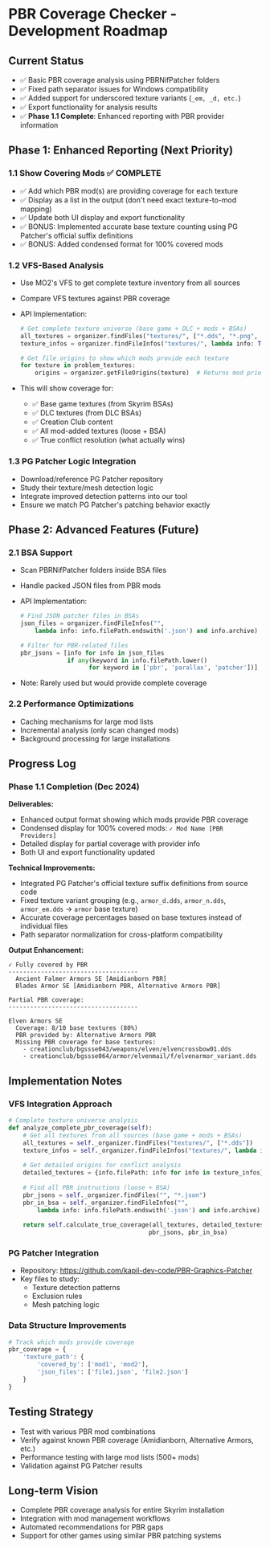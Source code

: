 # PBR Coverage Checker - Development Roadmap

## Current Status

- ✅ Basic PBR coverage analysis using PBRNifPatcher folders
- ✅ Fixed path separator issues for Windows compatibility
- ✅ Added support for underscored texture variants (`_em, _d, etc.`)
- ✅ Export functionality for analysis results
- ✅ **Phase 1.1 Complete**: Enhanced reporting with PBR provider information

## Phase 1: Enhanced Reporting (Next Priority)

### 1.1 Show Covering Mods ✅ COMPLETE

- ✅ Add which PBR mod(s) are providing coverage for each texture
- ✅ Display as a list in the output (don't need exact texture-to-mod mapping)
- ✅ Update both UI display and export functionality
- ✅ BONUS: Implemented accurate base texture counting using PG Patcher's official suffix definitions
- ✅ BONUS: Added condensed format for 100% covered mods

### 1.2 VFS-Based Analysis

- Use MO2's VFS to get complete texture inventory from all sources
- Compare VFS textures against PBR coverage
- API Implementation:

  ```python
  # Get complete texture universe (base game + DLC + mods + BSAs)
  all_textures = organizer.findFiles("textures/", ["*.dds", "*.png", "*.tga"])
  texture_infos = organizer.findFileInfos("textures/", lambda info: True)
  
  # Get file origins to show which mods provide each texture
  for texture in problem_textures:
      origins = organizer.getFileOrigins(texture)  # Returns mod priority list
  ```

- This will show coverage for:
  - ✅ Base game textures (from Skyrim BSAs)
  - ✅ DLC textures (from DLC BSAs)
  - ✅ Creation Club content
  - ✅ All mod-added textures (loose + BSA)
  - ✅ True conflict resolution (what actually wins)

### 1.3 PG Patcher Logic Integration

- Download/reference PG Patcher repository
- Study their texture/mesh detection logic
- Integrate improved detection patterns into our tool
- Ensure we match PG Patcher's patching behavior exactly

## Phase 2: Advanced Features (Future)

### 2.1 BSA Support

- Scan PBRNifPatcher folders inside BSA files
- Handle packed JSON files from PBR mods
- API Implementation:

  ```python
  # Find JSON patcher files in BSAs
  json_files = organizer.findFileInfos("", 
      lambda info: info.filePath.endswith('.json') and info.archive)
  
  # Filter for PBR-related files
  pbr_jsons = [info for info in json_files 
               if any(keyword in info.filePath.lower() 
                     for keyword in ['pbr', 'parallax', 'patcher'])]
  ```

- Note: Rarely used but would provide complete coverage

### 2.2 Performance Optimizations

- Caching mechanisms for large mod lists
- Incremental analysis (only scan changed mods)
- Background processing for large installations

## Progress Log

### Phase 1.1 Completion (Dec 2024)

**Deliverables:**

- Enhanced output format showing which mods provide PBR coverage
- Condensed display for 100% covered mods: `✓ Mod Name [PBR Providers]`
- Detailed display for partial coverage with provider info
- Both UI and export functionality updated

**Technical Improvements:**

- Integrated PG Patcher's official texture suffix definitions from source code
- Fixed texture variant grouping (e.g., `armor_d.dds`, `armor_n.dds`, `armor_em.dds` → `armor` base texture)
- Accurate coverage percentages based on base textures instead of individual files
- Path separator normalization for cross-platform compatibility

**Output Enhancement:**

```
✓ Fully covered by PBR
------------------------------------
  Ancient Falmer Armors SE [Amidianborn PBR]
  Blades Armor SE [Amidianborn PBR, Alternative Armors PBR]

Partial PBR coverage:
------------------------------------

Elven Armors SE  
  Coverage: 8/10 base textures (80%)
  PBR provided by: Alternative Armors PBR
  Missing PBR coverage for base textures:
    - creationclub/bgssse043/weapons/elven/elvencrossbow01.dds
    - creationclub/bgssse064/armor/elvenmail/f/elvenarmor_variant.dds
```

## Implementation Notes

### VFS Integration Approach

```python
# Complete texture universe analysis
def analyze_complete_pbr_coverage(self):
    # Get all textures from all sources (base game + mods + BSAs)
    all_textures = self._organizer.findFiles("textures/", ["*.dds"])
    texture_infos = self._organizer.findFileInfos("textures/", lambda info: True)
    
    # Get detailed origins for conflict analysis
    detailed_textures = {info.filePath: info for info in texture_infos}
    
    # Find all PBR instructions (loose + BSA)
    pbr_jsons = self._organizer.findFiles("", "*.json")
    pbr_in_bsa = self._organizer.findFileInfos("", 
        lambda info: info.filePath.endswith('.json') and info.archive)
    
    return self.calculate_true_coverage(all_textures, detailed_textures, 
                                       pbr_jsons, pbr_in_bsa)
```

### PG Patcher Integration

- Repository: <https://github.com/kapil-dev-code/PBR-Graphics-Patcher>
- Key files to study:
  - Texture detection patterns
  - Exclusion rules
  - Mesh patching logic

### Data Structure Improvements

```python
# Track which mods provide coverage
pbr_coverage = {
    'texture_path': {
        'covered_by': ['mod1', 'mod2'],
        'json_files': ['file1.json', 'file2.json']
    }
}
```

## Testing Strategy

- Test with various PBR mod combinations
- Verify against known PBR coverage (Amidianborn, Alternative Armors, etc.)
- Performance testing with large mod lists (500+ mods)
- Validation against PG Patcher results

## Long-term Vision

- Complete PBR coverage analysis for entire Skyrim installation
- Integration with mod management workflows
- Automated recommendations for PBR gaps
- Support for other games using similar PBR patching systems
